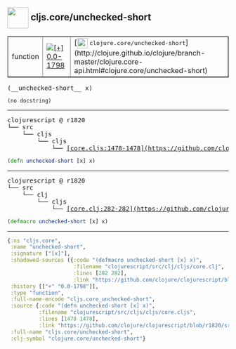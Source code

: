 ## <img width="48px" valign="middle" src="http://i.imgur.com/Hi20huC.png"> cljs.core/unchecked-short

 <table border="1">
<tr>
<td>function</td>
<td><a href="https://github.com/cljsinfo/api-refs/tree/0.0-1798"><img valign="middle" alt="[+] 0.0-1798" src="https://img.shields.io/badge/+-0.0--1798-lightgrey.svg"></a> </td>
<td>
[<img height="24px" valign="middle" src="http://i.imgur.com/1GjPKvB.png"> <samp>clojure.core/unchecked-short</samp>](http://clojure.github.io/clojure/branch-master/clojure.core-api.html#clojure.core/unchecked-short)
</td>
</tr>
</table>

 <samp>
(__unchecked-short__ x)<br>
</samp>

```
(no docstring)
```

---

 <pre>
clojurescript @ r1820
└── src
    └── cljs
        └── cljs
            └── <ins>[core.cljs:1478-1478](https://github.com/clojure/clojurescript/blob/r1820/src/cljs/cljs/core.cljs#L1478-L1478)</ins>
</pre>

```clj
(defn unchecked-short [x] x)
```


---

 <pre>
clojurescript @ r1820
└── src
    └── clj
        └── cljs
            └── <ins>[core.clj:282-282](https://github.com/clojure/clojurescript/blob/r1820/src/clj/cljs/core.clj#L282-L282)</ins>
</pre>

```clj
(defmacro unchecked-short [x] x)
```

---

```clj
{:ns "cljs.core",
 :name "unchecked-short",
 :signature ["[x]"],
 :shadowed-sources ({:code "(defmacro unchecked-short [x] x)",
                     :filename "clojurescript/src/clj/cljs/core.clj",
                     :lines [282 282],
                     :link "https://github.com/clojure/clojurescript/blob/r1820/src/clj/cljs/core.clj#L282-L282"}),
 :history [["+" "0.0-1798"]],
 :type "function",
 :full-name-encode "cljs.core_unchecked-short",
 :source {:code "(defn unchecked-short [x] x)",
          :filename "clojurescript/src/cljs/cljs/core.cljs",
          :lines [1478 1478],
          :link "https://github.com/clojure/clojurescript/blob/r1820/src/cljs/cljs/core.cljs#L1478-L1478"},
 :full-name "cljs.core/unchecked-short",
 :clj-symbol "clojure.core/unchecked-short"}

```

